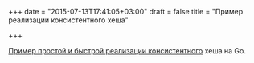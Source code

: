 +++
date = "2015-07-13T17:41:05+03:00"
draft = false
title = "Пример реализации консистентного хеша"

+++

<p><a href="https://github.com/renstrom/go-jump-consistent-hash">Пример простой и быстрой реализации консистентного</a> хеша на Go.</p>

